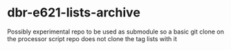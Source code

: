 # dbr-e621-lists-archive
Possibly experimental repo to be used as submodule so a basic git clone on the processor script repo does not clone the tag lists with it
